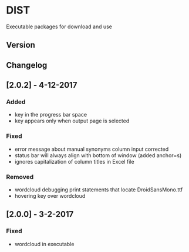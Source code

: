 # DIST
Executable packages for download and use
## Version
## Changelog
## [2.0.2] - 4-12-2017
### Added
- key in the progress bar space
- key appears only when output page is selected
### Fixed
- error message about manual synonyms column input corrected
- status bar will always align with bottom of window (added anchor=s)
- ignores capitalization of column titles in Excel file
### Removed
- wordcloud debugging print statements that locate DroidSansMono.ttf
- hovering key over wordcloud
## [2.0.0] - 3-2-2017
### Fixed
- wordcloud in executable

